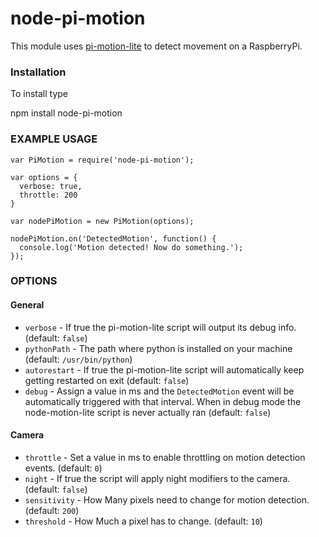 # node-pi-motion

This module uses [pi-motion-lite](https://github.com/pageauc/pi-motion-lite) to detect movement on a RaspberryPi.

### Installation
To install type

  npm install node-pi-motion

### EXAMPLE USAGE

```
var PiMotion = require('node-pi-motion');

var options = {
  verbose: true,
  throttle: 200
}

var nodePiMotion = new PiMotion(options);

nodePiMotion.on('DetectedMotion', function() {
  console.log('Motion detected! Now do something.');
});
```

### OPTIONS

#### General
- `verbose` - If true the pi-motion-lite script will output its debug info. (default: `false`)
- `pythonPath` - The path where python is installed on your machine (default: `/usr/bin/python`)
- `autorestart` - If true the pi-motion-lite script will automatically keep getting restarted on exit (default: `false`)
- `debug` - Assign a value in ms and the `DetectedMotion` event will be automatically triggered with that interval. When in debug mode the node-motion-lite script is never actually ran (default: `false`)

#### Camera
- `throttle` - Set a value in ms to enable throttling on motion detection events. (default: `0`)
- `night` - If true the script will apply night modifiers to the camera. (default: `false`)
- `sensitivity` - How Many pixels need to change for motion detection. (default: `200`)
- `threshold` - How Much a pixel has to change. (default: `10`)
#### 
